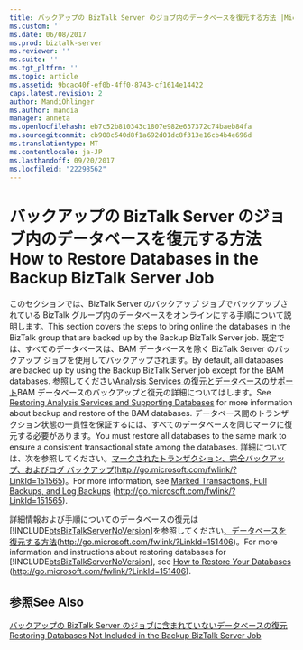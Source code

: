 ```yaml
---
title: バックアップの BizTalk Server のジョブ内のデータベースを復元する方法 |Microsoft ドキュメント
ms.custom: ''
ms.date: 06/08/2017
ms.prod: biztalk-server
ms.reviewer: ''
ms.suite: ''
ms.tgt_pltfrm: ''
ms.topic: article
ms.assetid: 9bcac40f-ef0b-4ff0-8743-cf1614e14422
caps.latest.revision: 2
author: MandiOhlinger
ms.author: mandia
manager: anneta
ms.openlocfilehash: eb7c52b810343c1807e982e637372c74baeb84fa
ms.sourcegitcommit: cb908c540d8f1a692d01dc8f313e16cb4b4e696d
ms.translationtype: MT
ms.contentlocale: ja-JP
ms.lasthandoff: 09/20/2017
ms.locfileid: "22298562"
---
```

# <a name="how-to-restore-databases-in-the-backup-biztalk-server-job"></a><span data-ttu-id="e55d9-102">バックアップの BizTalk Server のジョブ内のデータベースを復元する方法</span><span class="sxs-lookup"><span data-stu-id="e55d9-102">How to Restore Databases in the Backup BizTalk Server Job</span></span>
<span data-ttu-id="e55d9-103">このセクションでは、BizTalk Server のバックアップ ジョブでバックアップされている BizTalk グループ内のデータベースをオンラインにする手順について説明します。</span><span class="sxs-lookup"><span data-stu-id="e55d9-103">This section covers the steps to bring online the databases in the BizTalk group that are backed up by the Backup BizTalk Server job.</span></span> <span data-ttu-id="e55d9-104">既定では、すべてのデータベースは、BAM データベースを除く BizTalk Server のバックアップ ジョブを使用してバックアップされます。</span><span class="sxs-lookup"><span data-stu-id="e55d9-104">By default, all databases are backed up by using the Backup BizTalk Server job except for the BAM databases.</span></span> <span data-ttu-id="e55d9-105">参照してください[Analysis Services の復元とデータベースのサポート](../technical-guides/restoring-analysis-services-and-supporting-databases.md)BAM データベースのバックアップと復元の詳細についてはします。</span><span class="sxs-lookup"><span data-stu-id="e55d9-105">See [Restoring Analysis Services and Supporting Databases](../technical-guides/restoring-analysis-services-and-supporting-databases.md) for more information about backup and restore of the BAM databases.</span></span> <span data-ttu-id="e55d9-106">データベース間のトランザクション状態の一貫性を保証するには、すべてのデータベースを同じマークに復元する必要があります。</span><span class="sxs-lookup"><span data-stu-id="e55d9-106">You must restore all databases to the same mark to ensure a consistent transactional state among the databases.</span></span> <span data-ttu-id="e55d9-107">詳細については、次を参照してください。[マークされたトランザクション、完全バックアップ、およびログ バックアップ](http://go.microsoft.com/fwlink/?LinkId=151565)(http://go.microsoft.com/fwlink/?LinkId=151565)。</span><span class="sxs-lookup"><span data-stu-id="e55d9-107">For more information, see [Marked Transactions, Full Backups, and Log Backups](http://go.microsoft.com/fwlink/?LinkId=151565) (http://go.microsoft.com/fwlink/?LinkId=151565).</span></span>  
  
 <span data-ttu-id="e55d9-108">詳細情報および手順についてのデータベースの復元は[!INCLUDE[btsBizTalkServerNoVersion](../includes/btsbiztalkservernoversion-md.md)]を参照してください[、データベースを復元する方法](http://go.microsoft.com/fwlink/?LinkId=151406)(http://go.microsoft.com/fwlink/?LinkId=151406)。</span><span class="sxs-lookup"><span data-stu-id="e55d9-108">For more information and instructions about restoring databases for [!INCLUDE[btsBizTalkServerNoVersion](../includes/btsbiztalkservernoversion-md.md)], see [How to Restore Your Databases](http://go.microsoft.com/fwlink/?LinkId=151406) (http://go.microsoft.com/fwlink/?LinkId=151406).</span></span>  
  
## <a name="see-also"></a><span data-ttu-id="e55d9-109">参照</span><span class="sxs-lookup"><span data-stu-id="e55d9-109">See Also</span></span>  
 [<span data-ttu-id="e55d9-110">バックアップの BizTalk Server のジョブに含まれていないデータベースの復元</span><span class="sxs-lookup"><span data-stu-id="e55d9-110">Restoring Databases Not Included in the Backup BizTalk Server Job</span></span>](../technical-guides/restoring-databases-not-included-in-the-backup-biztalk-server-job.md)